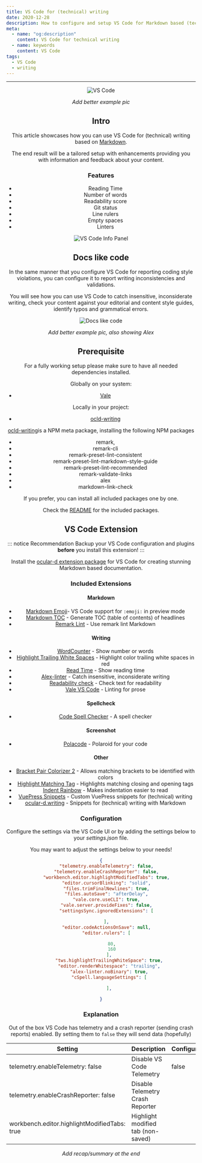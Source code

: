 ```yaml
---
title: VS Code for (technical) writing
date: 2020-12-28
description: How to configure and setup VS Code for Markdown based (technical) writing
meta:
  - name: "og:description"
    content: VS Code for technical writing
  - name: keywords
    content: VS Code
tags:
  - VS Code
  - writing
---
```


<Header/>

---

<ImageEmbed caption="VS Code">
<img src="/vs-code-wip.png" alt="VS Code" />
</ImageEmbed>

*Add better example pic*

## Intro

This article showcases how you can use VS Code for (technical) writing based on [Markdown](https://en.wikipedia.org/wiki/Markdown).

The end result will be a tailored setup with enhancements providing you with information and feedback about your content.

### Features

- Reading Time
- Number of words
- Readability score
- Git status
- Line rulers
- Empty spaces
- Linters

<ImageEmbed caption="VS Code Info Panel">
<img src="/vs-code-content-info.png" alt="VS Code Info Panel" />
</ImageEmbed>

## Docs like code

In the same manner that you configure VS Code for reporting coding style violations, you can configure it to report writing inconsistencies and validations.

You will see how you can use VS Code to catch insensitive, inconsiderate writing,
check your content against your editorial and content style guides, identify typos and grammatical errors.

<ImageEmbed caption="Docs like code">
<img src="/dac2.png" alt="Docs like code" />
</ImageEmbed>

*Add better example pic, also showing Alex*
## Prerequisite


For a fully working setup please make sure to have all needed dependencies installed.

Globally on your system:

- [Vale](https://docs.errata.ai/vale/about "Link to Vale website")

Locally in your project:

- [ocld-writing](https://www.npmjs.com/package/ocld-writing "Link to package on NPM")

[ocld-writing](https://www.npmjs.com/package/ocld-writing "Link to package on NPM")is a NPM meta package,
installing the following NPM packages

- remark,
- remark-cli
- remark-preset-lint-consistent
- remark-preset-lint-markdown-style-guide
- remark-preset-lint-recommended
- remark-validate-links
- alex
- markdown-link-check

If you prefer, you can install all included packages one by one.

Check the [README](https://github.com/ocular-d/ocld-writing/blob/master/README.md "Link to ocld-writing README on GitHub") for the included packages.

## VS Code Extension

::: notice Recommendation
Backup your VS Code configuration and plugins **before** you install this extension!
:::

Install the [ocular-d extension package](https://marketplace.visualstudio.com/items?itemName=ocular-d.writing-extension-pack)
for VS Code for creating stunning Markdown based documentation.

### Included Extensions

#### Markdown

- [Markdown Emoji](https://marketplace.visualstudio.com/items?itemName=bierner.markdown-emoji "Link to MD emoji extension")- VS Code support for `:emoji:` in preview mode
- [Markdown TOC](https://marketplace.visualstudio.com/items?itemName=AlanWalk.markdown-toc "Link to MD toc extension") - Generate TOC (table of contents) of headlines
- [Remark Lint](https://marketplace.visualstudio.com/items?itemName=drewbourne.vscode-remark-lint "Link to remark lint extension") - Use remark lint Markdown
#### Writing

- [WordCounter](https://marketplace.visualstudio.com/items?itemName=kirozen.wordcounter "Link to word count extension") - Show number or words
- [Highlight Trailing White Spaces](https://marketplace.visualstudio.com/items?itemName=ybaumes.highlight-trailing-white-spaces "Link to trailing spaces extension") - Highlight color trailing white spaces in red
- [Read Time](https://marketplace.visualstudio.com/items?itemName=johnpapa.read-time "Link to read time extension") - Show reading time
- [Alex-linter](https://marketplace.visualstudio.com/items?itemName=TLahmann.alex-linter&utm_source=VSCode.pro&utm_campaign=AhmadAwais "Link to extension") - Catch insensitive, inconsiderate writing
- [Readability check](https://marketplace.visualstudio.com/items?itemName=jemcclin.readabilitycheck "Link to extension") - Check text for readability
- [Vale VS Code](https://marketplace.visualstudio.com/items?itemName=errata-ai.vale-server "Link to extension") - Linting for prose

#### Spellcheck

- [Code Spell Checker](https://marketplace.visualstudio.com/items?itemName=streetsidesoftware.code-spell-checker "Link to code spell checker extension") - A spell checker

#### Screenshot

- [Polacode](https://marketplace.visualstudio.com/items?itemName=pnp.polacode "Link to polacode extension") - Polaroid for your code

#### Other

- [Bracket Pair Colorizer 2](https://marketplace.visualstudio.com/items?itemName=CoenraadS.bracket-pair-colorizer-2 "Link to bracket colorizer extension") - Allows matching brackets to be identified with colors
- [Highlight Matching Tag](https://marketplace.visualstudio.com/items?itemName=vincaslt.highlight-matching-tag "Link to matching tag extension") - Highlights matching closing and opening tags
- [Indent Rainbow](https://marketplace.visualstudio.com/items?itemName=oderwat.indent-rainbow "Link to indent extension") - Makes indentation easier to read
- [VuePress Snippets](https://marketplace.visualstudio.com/items?itemName=ocular-d.vuepress-snippets "Link to extension") - Custom VuePress snippets for (technical) writing
- [ocular-d.writing](https://marketplace.visualstudio.com/items?itemName=ocular-d.writing "Link to extension") - Snippets for (technical) writing with Markdown

### Configuration

Configure the settings via the VS Code UI or by adding the settings below to your *settings.json* file.

You may want to adjust the settings below to your needs!

```json
{
    "telemetry.enableTelemetry": false,
    "telemetry.enableCrashReporter": false,
    "workbench.editor.highlightModifiedTabs": true,
    "editor.cursorBlinking": "solid",
    "files.trimFinalNewlines": true,
    "files.autoSave": "afterDelay",
    "vale.core.useCLI": true,
    "vale.server.provideFixes": false,
    "settingsSync.ignoredExtensions": [

    ],
    "editor.codeActionsOnSave": null,
    "editor.rulers": [

        80,
        160
      ],
      "tws.highlightTrailingWhiteSpace": true,
      "editor.renderWhitespace": "trailing",
      "alex-linter.noBinary": true,
      "cSpell.languageSettings": [

      ],

}
```

### Explanation

Out of the box VS Code has telemetry and a crash reporter (sending crash reports) enabled.
By setting them to `false` they will send data (hopefully)

| Setting  | Description | Configuration
|---------|----------------|-------|
| telemetry.enableTelemetry: false |  Disable VS Code Telemetry | false |
| telemetry.enableCrashReporter: false | Disable Telemetry Crash Reporter |
| workbench.editor.highlightModifiedTabs: true | Highlight modified tab (non-saved) |


*Add recap/summary at the end*